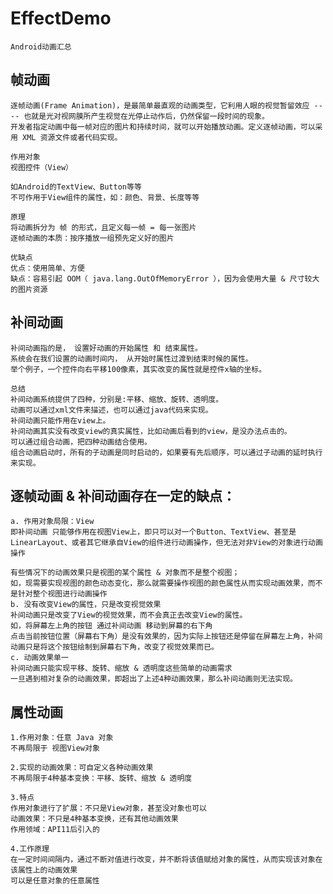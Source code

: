 # EffectDemo
    Android动画汇总


## 帧动画
    逐帧动画(Frame Animation)，是最简单最直观的动画类型，它利用人眼的视觉暂留效应 ---- 也就是光对视网膜所产生视觉在光停止动作后，仍然保留一段时间的现象。
    开发者指定动画中每一帧对应的图片和持续时间，就可以开始播放动画。定义逐帧动画，可以采用 XML 资源文件或者代码实现。
    
    作用对象
    视图控件（View）
    
    如Android的TextView、Button等等
    不可作用于View组件的属性，如：颜色、背景、长度等等
    
    原理
    将动画拆分为 帧 的形式，且定义每一帧 = 每一张图片
    逐帧动画的本质：按序播放一组预先定义好的图片
    
    优缺点
    优点：使用简单、方便
    缺点：容易引起 OOM（ java.lang.OutOfMemoryError ），因为会使用大量 & 尺寸较大的图片资源
    
## 补间动画
    补间动画指的是， 设置好动画的开始属性 和 结束属性。 
    系统会在我们设置的动画时间内， 从开始时属性过渡到结束时候的属性。
    举个例子，一个控件向右平移100像素，其实改变的属性就是控件x轴的坐标。
    
    总结  
    补间动画系统提供了四种，分别是:平移、缩放、旋转、透明度。
    动画可以通过xml文件来描述，也可以通过java代码来实现。
    补间动画只能作用在view上。
    补间动画其实没有改变view的真实属性，比如动画后看到的view，是没办法点击的。
    可以通过组合动画，把四种动画结合使用。
    组合动画启动时，所有的子动画是同时启动的，如果要有先后顺序，可以通过子动画的延时执行来实现。
    
    
## 逐帧动画 & 补间动画存在一定的缺点：
    a. 作用对象局限：View
    即补间动画 只能够作用在视图View上，即只可以对一个Button、TextView、甚至是LinearLayout、或者其它继承自View的组件进行动画操作，但无法对非View的对象进行动画操作
    
    有些情况下的动画效果只是视图的某个属性 & 对象而不是整个视图；
    如，现需要实现视图的颜色动态变化，那么就需要操作视图的颜色属性从而实现动画效果，而不是针对整个视图进行动画操作
    b. 没有改变View的属性，只是改变视觉效果
    补间动画只是改变了View的视觉效果，而不会真正去改变View的属性。
    如，将屏幕左上角的按钮 通过补间动画 移动到屏幕的右下角
    点击当前按钮位置（屏幕右下角）是没有效果的，因为实际上按钮还是停留在屏幕左上角，补间动画只是将这个按钮绘制到屏幕右下角，改变了视觉效果而已。
    c. 动画效果单一
    补间动画只能实现平移、旋转、缩放 & 透明度这些简单的动画需求
    一旦遇到相对复杂的动画效果，即超出了上述4种动画效果，那么补间动画则无法实现。

## 属性动画
    1.作用对象：任意 Java 对象
    不再局限于 视图View对象
    
    2.实现的动画效果：可自定义各种动画效果
    不再局限于4种基本变换：平移、旋转、缩放 & 透明度
    
    3.特点
    作用对象进行了扩展：不只是View对象，甚至没对象也可以
    动画效果：不只是4种基本变换，还有其他动画效果
    作用领域：API11后引入的
    
    4.工作原理
    在一定时间间隔内，通过不断对值进行改变，并不断将该值赋给对象的属性，从而实现该对象在该属性上的动画效果
    可以是任意对象的任意属性
